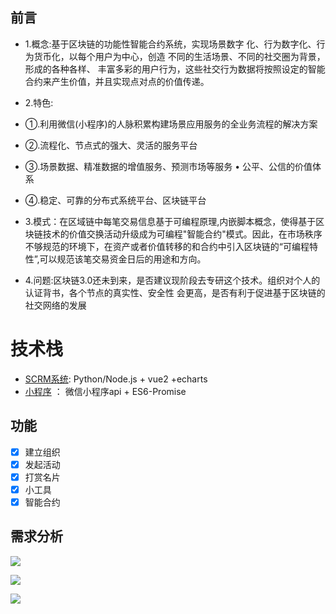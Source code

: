 
## 前言  ##
- 1.概念:基于区块链的功能性智能合约系统，实现场景数字 化、行为数字化、行为货币化，以每个用户为中心，创造 不同的生活场景、不同的社交圈为背景，形成的各种各样、 丰富多彩的用户行为，这些社交行为数据将按照设定的智能合约来产生价值，并且实现点对点的价值传递。

- 2.特色:
- ①.利用微信(小程序)的人脉积累构建场景应用服务的全业务流程的解决方案
- ②.流程化、节点式的强大、灵活的服务平台
- ③.场景数据、精准数据的增值服务、预测市场等服务 • 公平、公信的价值体系
- ④.稳定、可靠的分布式系统平台、区块链平台

- 3.模式：在区域链中每笔交易信息基于可编程原理,内嵌脚本概念，使得基于区块链技术的价值交换活动升级成为可编程"智能合约"模式。因此，在市场秩序不够规范的环境下，在资产或者价值转移的和合约中引入区块链的“可编程特性”,可以规范该笔交易资金日后的用途和方向。

- 4.问题:区块链3.0还未到来，是否建议现阶段去专研这个技术。组织对个人的认证背书，各个节点的真实性、安全性 会更高，是否有利于促进基于区块链的社交网络的发展

# 技术栈 #
- [SCRM系统](https://github.com/cinoliu/Blockchain-SCRM):  Python/Node.js + vue2 +echarts
- [小程序](https://github.com/cinoliu/Organization-circle)  ： 微信小程序api + ES6-Promise



## 功能 ##
- [x] 建立组织
- [x] 发起活动
- [x] 打赏名片
- [x] 小工具
- [x] 智能合约

## 需求分析 ##

![](https://raw.githubusercontent.com/cinoliu/Organization-circle/master/image/xuqiufenxi.jpg) 

![](https://raw.githubusercontent.com/cinoliu/Organization-circle/master/image/renxingfenxi.jpg) 

![](https://raw.githubusercontent.com/cinoliu/Organization-circle/master/image/shehuizhuyin.jpg) 
 




